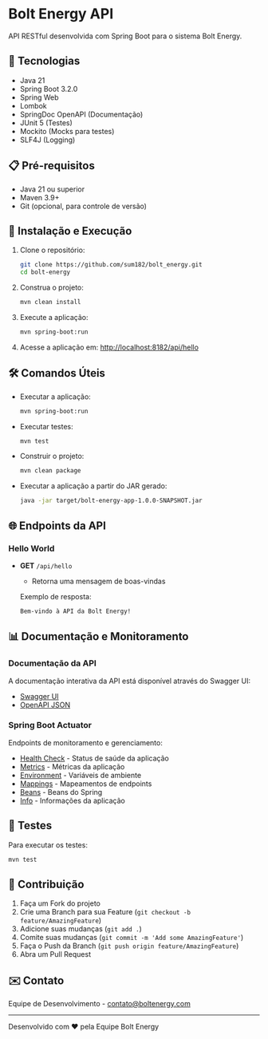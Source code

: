 # Bolt Energy API

API RESTful desenvolvida com Spring Boot para o sistema Bolt Energy.

## 🚀 Tecnologias

- Java 21
- Spring Boot 3.2.0
- Spring Web
- Lombok
- SpringDoc OpenAPI (Documentação)
- JUnit 5 (Testes)
- Mockito (Mocks para testes)
- SLF4J (Logging)

## 📋 Pré-requisitos

- Java 21 ou superior
- Maven 3.9+
- Git (opcional, para controle de versão)

## 🔧 Instalação e Execução

1. Clone o repositório:
   ```bash
   git clone https://github.com/sum182/bolt_energy.git
   cd bolt-energy
   ```

2. Construa o projeto:
   ```bash
   mvn clean install
   ```

3. Execute a aplicação:
   ```bash
   mvn spring-boot:run
   ```

4. Acesse a aplicação em: [http://localhost:8182/api/hello](http://localhost:8182/api/hello)

## 🛠️ Comandos Úteis

- Executar a aplicação:
  ```bash
  mvn spring-boot:run
  ```

- Executar testes:
  ```bash
  mvn test
  ```

- Construir o projeto:
  ```bash
  mvn clean package
  ```

- Executar a aplicação a partir do JAR gerado:
  ```bash
  java -jar target/bolt-energy-app-1.0.0-SNAPSHOT.jar
  ```

## 🌐 Endpoints da API

### Hello World
- **GET** `/api/hello`
  - Retorna uma mensagem de boas-vindas
  
  Exemplo de resposta:
  ```
  Bem-vindo à API da Bolt Energy!
  ```

## 📊 Documentação e Monitoramento

### Documentação da API
A documentação interativa da API está disponível através do Swagger UI:
- [Swagger UI](http://localhost:8182/swagger-ui.html)
- [OpenAPI JSON](http://localhost:8182/v3/api-docs)

### Spring Boot Actuator
Endpoints de monitoramento e gerenciamento:
- [Health Check](http://localhost:8182/actuator/health) - Status de saúde da aplicação
- [Metrics](http://localhost:8182/actuator/metrics) - Métricas da aplicação
- [Environment](http://localhost:8182/actuator/env) - Variáveis de ambiente
- [Mappings](http://localhost:8182/actuator/mappings) - Mapeamentos de endpoints
- [Beans](http://localhost:8182/actuator/beans) - Beans do Spring
- [Info](http://localhost:8182/actuator/info) - Informações da aplicação

## 🧪 Testes

Para executar os testes:
```bash
mvn test
```

## 🤝 Contribuição

1. Faça um Fork do projeto
2. Crie uma Branch para sua Feature (`git checkout -b feature/AmazingFeature`)
3. Adicione suas mudanças (`git add .`)
4. Comite suas mudanças (`git commit -m 'Add some AmazingFeature'`)
5. Faça o Push da Branch (`git push origin feature/AmazingFeature`)
6. Abra um Pull Request

## ✉️ Contato

Equipe de Desenvolvimento - contato@boltenergy.com

---

Desenvolvido com ❤️ pela Equipe Bolt Energy

